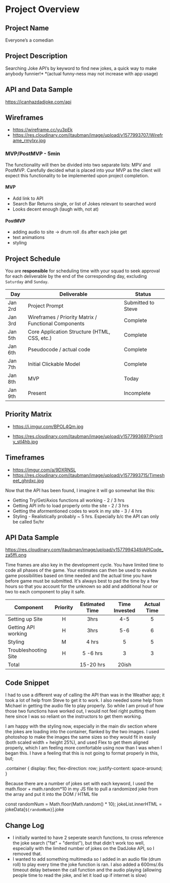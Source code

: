 # Project Overview

## Project Name

 Everyone’s a comedian

## Project Description

Searching Joke API’s by keyword to find new jokes, a quick way to make anybody funnier!*
*(actual funny-ness may not increase with app usage)


## API and Data Sample

https://icanhazdadjoke.com/api


## Wireframes

 - https://wireframe.cc/yu3pEk 
 - https://res.cloudinary.com/jtaubman/image/upload/v1577993707/Wireframe_rmylxv.jpg
 
### MVP/PostMVP - 5min

The functionality will then be divided into two separate lists: MPV and PostMVP.  Carefully decided what is placed into your MVP as the client will expect this functionality to be implemented upon project completion.  

#### MVP 

- Add link to API
- Search Bar Returns single, or list of Jokes relevant to searched word 
- Looks decent enough (laugh with, not at)

#### PostMVP 

- adding audio to site -> drum roll .6s after each joke get
- text animations
- styling 

## Project Schedule 

You are **responsible** for scheduling time with your squad to seek approval for each deliverable by the end of the corresponding day, excluding `Saturday` and `Sunday`.

|  Day | Deliverable | Status
|---|---| ---|
|Jan 2rd| Project Prompt | Submitted to Steve
|Jan 3rd| Wireframes / Priority Matrix / Functional Components | Complete
|Jan 5th| Core Application Structure (HTML, CSS, etc.) | Complete
|Jan 6th| Pseudocode / actual code | Complete
|Jan 7th| Initial Clickable Model  | Complete
|Jan 8th| MVP | Today
|Jan 9th| Present | Incomplete

## Priority Matrix

- https://i.imgur.com/BPOL4Qm.jpg

- https://res.cloudinary.com/jtaubman/image/upload/v1577993697/Priority_stl4hb.jpg



## Timeframes

- https://imgur.com/a/9DXRNSL 
- https://res.cloudinary.com/jtaubman/image/upload/v1577993715/Timesheet_ghrdxc.jpg

Now that the API has been found, I imagine it will go somewhat like this:

- Getting Try/Get/Axios functions all working - 2 / 3 hrs
- Getting API info to load properly onto the site - 2 / 3 hrs
- Getting the aformentioned codes to work in my site - 3 / 4 hrs
- Styling - Realistically probably ~ 5 hrs. Especially b/c the API can only be called 5x/hr

## API Data Sample

https://res.cloudinary.com/jtaubman/image/upload/v1577994349/APICode_za5ffi.png


Time frames are also key in the development cycle.  You have limited time to code all phases of the game.  Your estimates can then be used to evalute game possibilities based on time needed and the actual time you have before game must be submitted. It's always best to pad the time by a few hours so that you account for the unknown so add and additional hour or two to each component to play it safe.

| Component | Priority | Estimated Time | Time Invested | Actual Time |
| --- | :---: |  :---: | :---: | :---: |
| Setting up Site| H | 3hrs| 4-5 |  5|
| Getting API working | H | 3hrs| 5-6 | 6 |
| Styling | M | 4 hrs| 5 |5  |
| Troubleshooting Site | H | 5 -6 hrs| 3 | 3 |
| Total |  | 15-20 hrs|20ish |  |


## Code Snippet

I had to use a different way of calling the API than was in the Weather app; it took a lot of help from Steve to get it to work. I also needed some help from Michael in getting the audio file to play properly. So while I am proud of how those two functions have worked out, I would not feel right putting them here since I was so reliant on the instructors to get them working. 

I am happy with the styling now, especially in the main div section where the jokes are loading into the container, flanked by the two images. I used photoshop to make the images the same sizes so they would fit in easily (both scaled width + height 25%), and used Flex to get them aligned properly, which I am feeling more comfortable using now than I was when I began this. 
I have a feeling that this is not going to format properly in this, but;

.container {
   display: flex;
   flex-direction: row;
   justify-content: space-around;
}

Because there are a number of jokes set with each keyword, I used the math.floor + math.random*10 in my JS file to pull a randomized joke from the array and put it into the DOM / HTML file

const randomNum = Math.floor(Math.random() * 10);
        jokeList.innerHTML = jokeData[`${randomNum}`].joke

## Change Log
- I initially wanted to have 2 seperate search functions, to cross reference the joke search ("fat" + "dentist"), but that didn't work too well, especially with the limited number of jokes on the DadJoke API, so I removed that.
- I wanted to add something multimedia so I added in an audio file (drum roll) to play every time the joke function is ran. I also added a 600ms/.6s timeout delay between the call function and the audio playing (allowing people time to read the joke, and let it load up if internet is slow)
 
 
 
